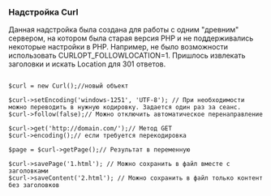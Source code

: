 <h3>Надстройка Curl</h3>

Данная надстройка была создана для работы с одним "древним" сервером, на котором была старая версия PHP и не поддерживались некоторые настройки в PHP.
Например, не было возможности использовать CURLOPT_FOLLOWLOCATION=1. Пришлось извлекать заголовки и искать Location для 301 ответов.

<pre>
<code>
$curl = new Curl();//новый объект

$curl->setEncoding('windows-1251', 'UTF-8'); // При необходимости можно переводить в нужную кодировку. Задается один раз за сеанс.
$curl->follow(false);// Можно отключить автоматическое перенаправление

$curl->get('http://domain.com/');// Метод GET
$curl->encoding();// если требуется перекодировка

$page = $curl->getPage();// Результат в переменную

$curl->savePage('1.html'); // Можно сохранить в файл вместе с заголовками
$curl->saveContent('2.html'); // Можно сохранить в файл только контент без заголовков

</code>
</pre>

